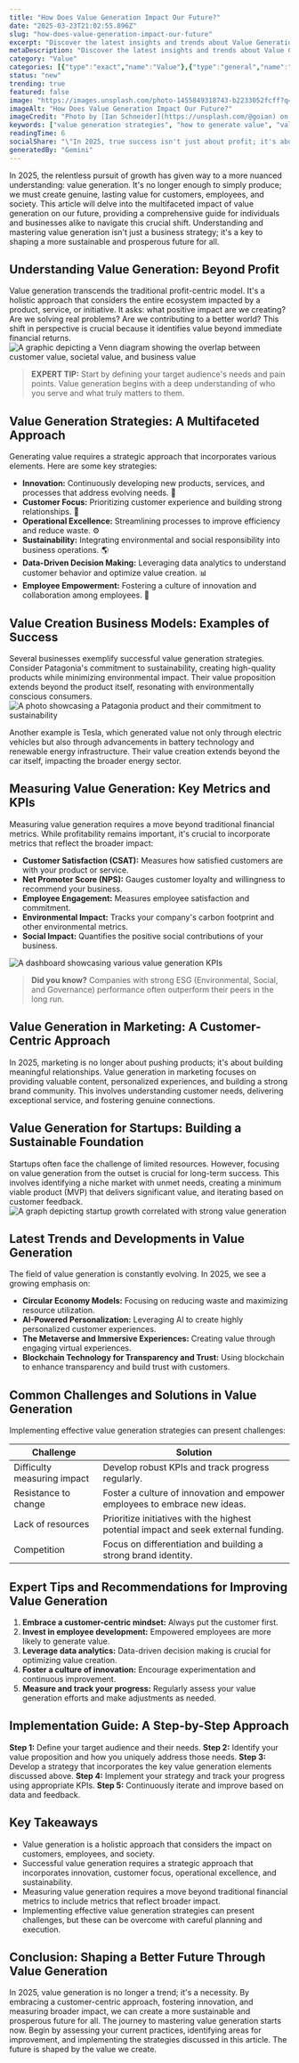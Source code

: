 ```yaml
---
title: "How Does Value Generation Impact Our Future?"
date: "2025-03-23T21:02:55.896Z"
slug: "how-does-value-generation-impact-our-future"
excerpt: "Discover the latest insights and trends about Value Generation. This comprehensive guide covers everything you need to know about Value Generation in 2025."
metaDescription: "Discover the latest insights and trends about Value Generation. This comprehensive guide covers everything you need to know about Value Generation in 2025."
category: "Value"
categories: [{"type":"exact","name":"Value"},{"type":"general","name":"Business Strategy"},{"type":"medium","name":"Marketing Operations"},{"type":"specific","name":"Customer Acquisition"},{"type":"niche","name":"Conversion Rate Optimization"}]
status: "new"
trending: true
featured: false
image: "https://images.unsplash.com/photo-1455849318743-b2233052fcff?q=85&w=1200&fit=max&fm=webp&auto=compress"
imageAlt: "How Does Value Generation Impact Our Future?"
imageCredit: "Photo by [Ian Schneider](https://unsplash.com/@goian) on Unsplash"
keywords: ["value generation strategies", "how to generate value", "value creation business", "increase business value", "generate more value", "value generation in marketing", "value generation framework", "how to improve value generation", "value generation for startups", "measuring value generation"]
readingTime: 6
socialShare: "\"In 2025, true success isn't just about profit; it's about the lasting positive impact you create.  Mastering value generation is the key to a sustainable and prosperous future.\""
generatedBy: "Gemini"
---
```




In 2025, the relentless pursuit of growth has given way to a more nuanced understanding:  value generation.  It's no longer enough to simply produce; we must create genuine, lasting value for customers, employees, and society. This article will delve into the multifaceted impact of value generation on our future, providing a comprehensive guide for individuals and businesses alike to navigate this crucial shift.  Understanding and mastering value generation isn't just a business strategy; it's a key to shaping a more sustainable and prosperous future for all.

## Understanding Value Generation: Beyond Profit

Value generation transcends the traditional profit-centric model. It's a holistic approach that considers the entire ecosystem impacted by a product, service, or initiative.  It asks: what positive impact are we creating? Are we solving real problems? Are we contributing to a better world?  This shift in perspective is crucial because it identifies value beyond immediate financial returns.  ![A graphic depicting a Venn diagram showing the overlap between customer value, societal value, and business value](https://images.unsplash.com/photo-1534768654272-e97681c3a2c7?q=85&w=1200&fit=max&fm=webp&auto=compress)

> **EXPERT TIP:**  Start by defining your target audience's needs and pain points. Value generation begins with a deep understanding of who you serve and what truly matters to them.

##  Value Generation Strategies: A Multifaceted Approach

Generating value requires a strategic approach that incorporates various elements.  Here are some key strategies:

* **Innovation:**  Continuously developing new products, services, and processes that address evolving needs. 🔑
* **Customer Focus:**  Prioritizing customer experience and building strong relationships.  💖
* **Operational Excellence:**  Streamlining processes to improve efficiency and reduce waste. ⚙️
* **Sustainability:** Integrating environmental and social responsibility into business operations. 🌎
* **Data-Driven Decision Making:** Leveraging data analytics to understand customer behavior and optimize value creation. 📊
* **Employee Empowerment:** Fostering a culture of innovation and collaboration among employees. 🤝

## Value Creation Business Models: Examples of Success

Several businesses exemplify successful value generation strategies.  Consider Patagonia's commitment to sustainability, creating high-quality products while minimizing environmental impact.  Their value proposition extends beyond the product itself, resonating with environmentally conscious consumers.  ![A photo showcasing a Patagonia product and their commitment to sustainability](https://images.unsplash.com/photo-1584653221233-8a5a19017c1c?q=85&w=1200&fit=max&fm=webp&auto=compress)

Another example is Tesla, which generated value not only through electric vehicles but also through advancements in battery technology and renewable energy infrastructure.  Their value creation extends beyond the car itself, impacting the broader energy sector.

## Measuring Value Generation: Key Metrics and KPIs

Measuring value generation requires a move beyond traditional financial metrics. While profitability remains important, it's crucial to incorporate metrics that reflect the broader impact:

* **Customer Satisfaction (CSAT):** Measures how satisfied customers are with your product or service.
* **Net Promoter Score (NPS):**  Gauges customer loyalty and willingness to recommend your business.
* **Employee Engagement:**  Measures employee satisfaction and commitment.
* **Environmental Impact:**  Tracks your company's carbon footprint and other environmental metrics.
* **Social Impact:**  Quantifies the positive social contributions of your business.

![A dashboard showcasing various value generation KPIs](https://images.unsplash.com/photo-1455849318743-b2233052fcff?q=85&w=1200&fit=max&fm=webp&auto=compress)

> **Did you know?**  Companies with strong ESG (Environmental, Social, and Governance) performance often outperform their peers in the long run.

## Value Generation in Marketing: A Customer-Centric Approach

In 2025, marketing is no longer about pushing products; it's about building meaningful relationships.  Value generation in marketing focuses on providing valuable content, personalized experiences, and building a strong brand community.  This involves understanding customer needs, delivering exceptional service, and fostering genuine connections.

##  Value Generation for Startups:  Building a Sustainable Foundation

Startups often face the challenge of limited resources.  However, focusing on value generation from the outset is crucial for long-term success.  This involves identifying a niche market with unmet needs, creating a minimum viable product (MVP) that delivers significant value, and iterating based on customer feedback.  ![A graph depicting startup growth correlated with strong value generation](https://images.unsplash.com/photo-1532009877282-3340270e0529?q=85&w=1200&fit=max&fm=webp&auto=compress)

## Latest Trends and Developments in Value Generation

The field of value generation is constantly evolving.  In 2025, we see a growing emphasis on:

* **Circular Economy Models:**  Focusing on reducing waste and maximizing resource utilization.
* **AI-Powered Personalization:**  Leveraging AI to create highly personalized customer experiences.
* **The Metaverse and Immersive Experiences:**  Creating value through engaging virtual experiences.
* **Blockchain Technology for Transparency and Trust:**  Using blockchain to enhance transparency and build trust with customers.

## Common Challenges and Solutions in Value Generation

Implementing effective value generation strategies can present challenges:

| Challenge                     | Solution                                                                     |
|------------------------------|-----------------------------------------------------------------------------|
| Difficulty measuring impact    | Develop robust KPIs and track progress regularly.                              |
| Resistance to change          | Foster a culture of innovation and empower employees to embrace new ideas.      |
| Lack of resources             | Prioritize initiatives with the highest potential impact and seek external funding. |
| Competition                  | Focus on differentiation and building a strong brand identity.                  |

## Expert Tips and Recommendations for Improving Value Generation

1. **Embrace a customer-centric mindset:**  Always put the customer first.
2. **Invest in employee development:**  Empowered employees are more likely to generate value.
3. **Leverage data analytics:** Data-driven decision making is crucial for optimizing value creation.
4. **Foster a culture of innovation:** Encourage experimentation and continuous improvement.
5. **Measure and track your progress:** Regularly assess your value generation efforts and make adjustments as needed.

## Implementation Guide:  A Step-by-Step Approach

**Step 1:** Define your target audience and their needs.
**Step 2:** Identify your value proposition and how you uniquely address those needs.
**Step 3:** Develop a strategy that incorporates the key value generation elements discussed above.
**Step 4:** Implement your strategy and track your progress using appropriate KPIs.
**Step 5:** Continuously iterate and improve based on data and feedback.

## Key Takeaways

* Value generation is a holistic approach that considers the impact on customers, employees, and society.
* Successful value generation requires a strategic approach that incorporates innovation, customer focus, operational excellence, and sustainability.
* Measuring value generation requires a move beyond traditional financial metrics to include metrics that reflect broader impact.
* Implementing effective value generation strategies can present challenges, but these can be overcome with careful planning and execution.

## Conclusion: Shaping a Better Future Through Value Generation

In 2025, value generation is no longer a trend; it's a necessity.  By embracing a customer-centric approach, fostering innovation, and measuring broader impact, we can create a more sustainable and prosperous future for all.  The journey to mastering value generation starts now.  Begin by assessing your current practices, identifying areas for improvement, and implementing the strategies discussed in this article.  The future is shaped by the value we create.

